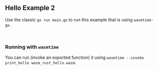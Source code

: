 ## Hello Example 2

Use the classic `go run main.go` to run this example that is using `wasmtime-go`.

<br/>

### Running with `wasmtime`

You can run (invoke an exported function) it using `wasmtime --invoke print_hello wasm_rust_hello.wasm`.
